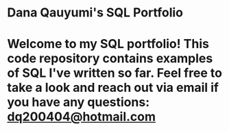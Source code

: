 # Dana Qauyumi's SQL Portfolio
 
# Welcome to my SQL portfolio! This code repository contains examples of SQL I've written so far. Feel free to take a look and reach out via email if you have any questions: dq200404@hotmail.com
